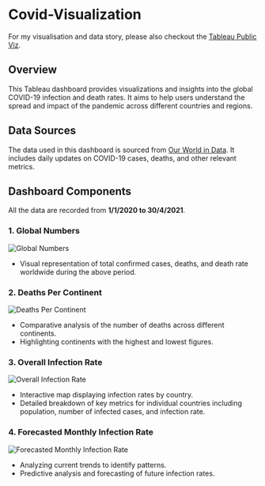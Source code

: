 # Covid-Visualization
For my visualisation and data story, please also checkout the [Tableau Public Viz](https://public.tableau.com/app/profile/hieu.pham7426/viz/Covid_17175180579100/COVID-19Cases).
## Overview

This Tableau dashboard provides visualizations and insights into the global COVID-19 infection and death rates. It aims to help users understand the spread and impact of the pandemic across different countries and regions.

## Data Sources

The data used in this dashboard is sourced from [Our World in Data](https://ourworldindata.org/covid-deaths). It includes daily updates on COVID-19 cases, deaths, and other relevant metrics.

## Dashboard Components

All the data are recorded from **1/1/2020 to 30/4/2021**.

### 1. Global Numbers
![Global Numbers](https://github.com/PhamTrungHieu2001/Covid-Visualization/blob/main/images/Global%20Numbers.jpg)
- Visual representation of total confirmed cases, deaths, and death rate worldwide during the above period.

### 2. Deaths Per Continent
![Deaths Per Continent](https://github.com/PhamTrungHieu2001/Covid-Visualization/blob/main/images/Deaths%20Per%20Continent.jpg)
- Comparative analysis of the number of deaths across different continents.
- Highlighting continents with the highest and lowest figures.

### 3. Overall Infection Rate
![Overall Infection Rate](https://github.com/PhamTrungHieu2001/Covid-Visualization/blob/main/images/Overall%20Infection%20Rate.jpg)
- Interactive map displaying infection rates by country.
- Detailed breakdown of key metrics for individual countries including population, number of infected cases, and infection rate.

### 4. Forecasted Monthly Infection Rate
![Forecasted Monthly Infection Rate](https://github.com/PhamTrungHieu2001/Covid-Visualization/blob/main/images/Predicted%20Monthly%20Infection%20Rate.jpg)
- Analyzing current trends to identify patterns.
- Predictive analysis and forecasting of future infection rates.

